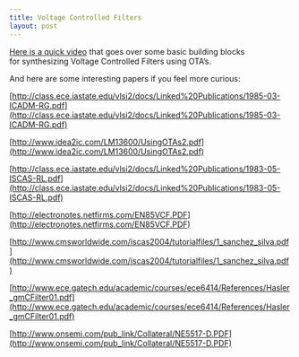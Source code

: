 ```yaml
---
title: Voltage Controlled Filters
layout: post
---
```


[Here is a quick video](https://youtu.be/qKBR2kDiRaI)
that goes over some basic building blocks for synthesizing Voltage Controlled 
Filters using OTA’s.

And here are some interesting papers if you feel more curious:

[http://class.ece.iastate.edu/vlsi2/docs/Linked%20Publications/1985-03-ICADM-RG.pdf](http://class.ece.iastate.edu/vlsi2/docs/Linked%20Publications/1985-03-ICADM-RG.pdf)

[http://www.idea2ic.com/LM13600/UsingOTAs2.pdf](http://www.idea2ic.com/LM13600/UsingOTAs2.pdf)

[http://class.ece.iastate.edu/vlsi2/docs/Linked%20Publications/1983-05-ISCAS-RL.pdf](http://class.ece.iastate.edu/vlsi2/docs/Linked%20Publications/1983-05-ISCAS-RL.pdf)

[http://electronotes.netfirms.com/EN85VCF.PDF](http://electronotes.netfirms.com/EN85VCF.PDF)

[http://www.cmsworldwide.com/iscas2004/tutorialfiles/1_sanchez_silva.pdf](http://www.cmsworldwide.com/iscas2004/tutorialfiles/1_sanchez_silva.pdf)

[http://www.ece.gatech.edu/academic/courses/ece6414/References/Hasler_gmCFilter01.pdf](http://www.ece.gatech.edu/academic/courses/ece6414/References/Hasler_gmCFilter01.pdf)

[http://www.onsemi.com/pub_link/Collateral/NE5517-D.PDF](http://www.onsemi.com/pub_link/Collateral/NE5517-D.PDF)
